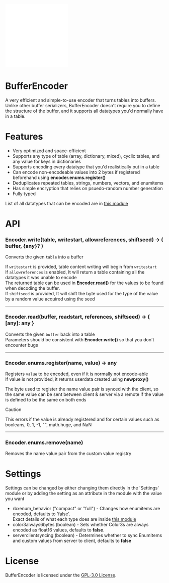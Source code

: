 <img src="icon.png" alt="Icon of BufferEncoder" width="200" height="200">

# BufferEncoder
A very efficient and simple-to-use encoder that turns tables into buffers.\
Unlike other buffer serializers, BufferEncoder doesn't require you to define the structure of the buffer, and it supports all datatypes you'd normally have in a table.

# Features

* Very optimized and space-efficient
* Supports any type of table (array, dictionary, mixed), cyclic tables, and any value for keys in dictionaries
* Supports encoding every datatype that you'd realistically put in a table
* Can encode non-encodeable values into 2 bytes if registered beforehand using **encoder.enums.register()**
* Deduplicates repeated tables, strings, numbers, vectors, and enumitems
* Has simple encryption that relies on psuedo-random number generation
* Fully typed

List of all datatypes that can be encoded are in [this module](https://github.com/anexpia/BufferEncoder/blob/main/src/init.luau)

# API
### Encoder.write(table, writestart, allowreferences, shiftseed) -> ( buffer, {any}? )
Converts the given `table` into a buffer

If `writestart` is provided, table content writing will begin from `writestart`\
If `allowreferences` is enabled, It will return a table containing all the datatypes it was unable to encode\
The returned table can be used in **Encoder.read()** for the values to be found when decoding the buffer.\
If `shiftseed` is provided, It will shift the byte used for the type of the value by a random value acquired using the seed

---
### Encoder.read(buffer, readstart, references, shiftseed) -> { [any]: any }
Converts the given `buffer` back into a table\
Parameters should be consistent with **Encoder.write()** so that you don't encounter bugs

---
### Encoder.enums.register(name, value) -> any
Registers `value` to be encoded, even if it is normally not encode-able\
If value is not provided, it returns userdata created using **newproxy()**

The byte used to register the name value pair is synced with the client, so the same value can be sent between client & server via a remote if the value is defined to be the same on both ends

> [!CAUTION]
> This errors if the value is already registered and for certain values such as booleans, 0, 1, -1, "", math.huge, and NaN

---
### Encoder.enums.remove(name)
Removes the name value pair from the custom value registry

# Settings
Settings can be changed by either changing them directly in the 'Settings' module or by adding the setting as an attribute in the module with the value you want

* rbxenum_behavior ("compact" or "full") - Changes how enumitems are encoded, defaults to 'false'.\
Exact details of what each type does are inside [this module](https://github.com/anexpia/BufferEncoder/blob/main/src/init.luau)
* color3always6bytes (boolean) - Sets whether Color3s are always encoded as float16 values, defaults to **false**.
* serverclientsyncing (boolean) - Determines whether to sync EnumItems and custom values from server to client, defaults to **false**

# License
BufferEncoder is licensed under the [GPL-3.0 License](https://github.com/anexpia/BufferEncoder/blob/main/LICENSE).

